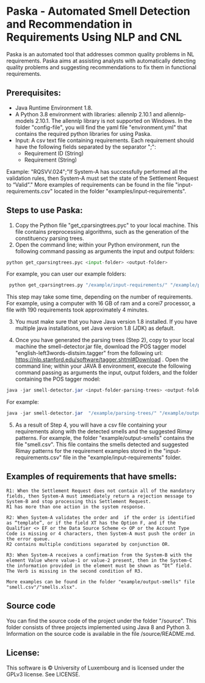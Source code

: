 # Paska - Automated Smell Detection and Recommendation in Requirements Using NLP and CNL
Paska is an automated tool that addresses common quality problems in NL requirements. Paska aims at assisting analysts with automatically detecting quality problems and suggesting recommendations to fix them in functional requirements.

## Prerequisites:
- Java Runtime Environment 1.8.
- A Python 3.8 environment with libraries: allennlp 2.10.1 and allennlp-models 2.10.1. The allennlp library is not supported on Windows. In the folder "config-file", you will find the yaml file "environment.yml" that contains the required python libraries for using Paska.
- Input: A csv text file containing requirements. Each requirement should have the following fields separated by the separator ";":
  - Requirement ID (String)  
  - Requirement (String)

Example:
"RQSVV.024";"If System-A has successfully performed all the validation rules, then System-A must set the state of the Settlement Request to “Valid”."
More examples of requirements can be found in the file "input-requirements.csv" located in the folder "examples/input-requirements".

## Steps to use Paska:  
1. Copy the Python file "get_cparsingtrees.pyc" to your local machine. This file contains preprocessing algorithms, such as the generation of the constituency parsing trees.  
2. Open the command line; within your Python environment, run the following command passing as arguments the input and output folders:  
```python
python get_cparsingtrees.pyc <input-folder> <output-folder>
```
For example, you can user our example folders:
```python
 python get_cparsingtrees.py "/example/input-requirements/" "/example/parsing-trees/"
```
This step may take some time, depending on the number of requirements. For example, using a computer with 16 GB of ram and a corei7 processor, a file with 190 requirements took approximately 4 minutes.  

3. You must make sure that you have Java version 1.8 installed. If you have multiple java installations, set Java version 1.8 (JDK) as default.
  
4. Once you have generated the parsing trees (Step 2), copy to your local machine the smell-detector.jar file, download the POS tagger model "english-left3words-distsim.tagger" from the following url: https://nlp.stanford.edu/software/tagger.shtml#Download . Open the command line; within your JAVA 8 environment, execute the following command passing as arguments the input, output folders, and the folder containing the POS tagger model:
```java
java -jar smell-detector.jar <input-folder-parsing-trees> <output-folder> <folder-postagger-model>
```
For example:
```java
java -jar smell-detector.jar  "/example/parsing-trees/" "/example/output-smells/" "/model/english-left3words-distsim.tagger"
```  
5. As a result of Step 4, you will have a csv file containing your requirements along with the detected smells and the suggested Rimay patterns.
For example, the folder "example/output-smells" contains the file "smell.csv".  This file contains the smells detected and suggested Rimay patterns for the requirement examples stored in the "input-requirements.csv" file in the "example/input-requirements" folder.

## Examples of requirements that have smells:

```
R1: When the Settlement Request does not contain all of the mandatory fields, then System-A must immediately return a rejection message to System-B and stop processing this Settlement Request.
R1 has more than one action in the system response.

R2: When System-A validates the order and  if the order is identified as “template”, or if the field XT has the Option F, and if the Qualifier <> EF or the Data Source Scheme <> OP or the Account Type Code is missing or 4 characters, then System-A must push the order in the error queue.
R2 contains multiple conditions separated by conjunction OR.

R3: When System-A receives a confirmation from the System-B with the element Value where value-1 or value-2 present, then in the System-C the information provided in the element must be shown as “Dt” field.
The Verb is missing in the second condition of R3.

More examples can be found in the folder "example/output-smells" file "smell.csv"/"smells.xlsx".

```

## Source code
You can find the source code of the project under the folder "/source".  This folder consists of three projects implemented using Java 8 and Python 3.  Information on the source code is available in the file /source/README.md.

## License:
This software is © University of Luxembourg and is licensed under the GPLv3 license. See LICENSE.
